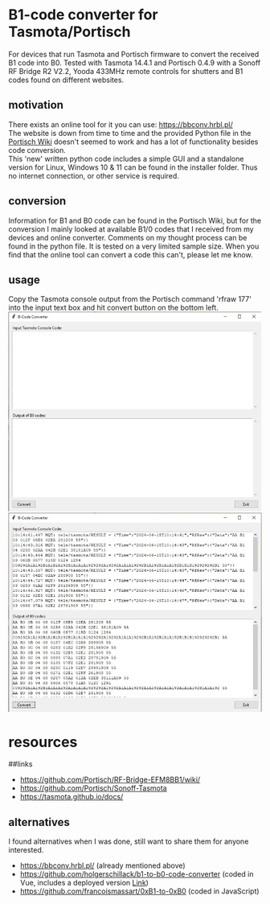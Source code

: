 # B1-code converter for Tasmota/Portisch
For devices that run Tasmota and Portisch firmware to convert the received B1 code into B0. Tested with Tasmota 14.4.1 and Portisch 0.4.9 with a Sonoff RF Bridge R2 V2.2, Yooda 433MHz remote controls for shutters and B1 codes found on different websites.

## motivation
There exists an online tool for it you can use: https://bbconv.hrbl.pl/  
The website is down from time to time and the provided Python file in the [Portisch Wiki](https://github.com/Portisch/RF-Bridge-EFM8BB1/wiki/Decode-0xB1-sniffed-data) doesn't seemed to work and has a lot of functionality besides code conversion.  
This 'new' written python code includes a simple GUI and a standalone version for Linux, Windows 10 & 11 can be found in the installer folder. Thus no internet connection, or other service is required.

## conversion
Information for B1 and B0 code can be found in the Portisch Wiki, but for the conversion I mainly looked at available B1/0 codes that I received from my devices and online converter. Comments on my thought process can be found in the python file.
It is tested on a very limited sample size. When you find that the online tool can convert a code this can't, please let me know.

## usage
Copy the Tasmota console output from the Portisch command 'rfraw 177' into the input text box and hit convert button on the bottom left.  
![main window without input](window_main.jpg)  
![convertion example](window_example.jpg)

# resources
##links
- https://github.com/Portisch/RF-Bridge-EFM8BB1/wiki/
- https://github.com/Portisch/Sonoff-Tasmota
- https://tasmota.github.io/docs/

## alternatives
I found alternatives when I was done, still want to share them for anyone interested.
- https://bbconv.hrbl.pl/ (already mentioned above)
- https://github.com/holgerschillack/b1-to-b0-code-converter (coded in Vue, includes a deployed version [Link](https://b1-to-b0-code-converter.netlify.app/))
- https://github.com/francoismassart/0xB1-to-0xB0 (coded in JavaScript)
